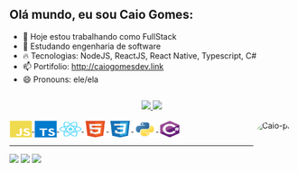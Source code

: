 ## Olá mundo, eu sou Caio Gomes:
- 🔭 Hoje estou trabalhando como FullStack
- 🌱 Estudando engenharia de software
- 🔥 Tecnologias: NodeJS, ReactJS, React Native, Typescript, C#
- 📫 Portifolio: http://caiogomesdev.link
- 😄 Pronouns: ele/ela

##

<div align="center">
  <a href="https://github.com/caiogomesdev">
  <img height="180em" src="https://github-readme-stats.vercel.app/api?username=caiogomesdev&show_icons=true&theme=dracula&include_all_commits=true&count_private=true"/>
  <img height="180em" src="https://github-readme-stats.vercel.app/api/top-langs/?username=caiogomesdev&layout=compact&langs_count=7&theme=dracula"/>
</div>
  
<div style="display: inline_block"><br>
  <img align="center" alt="Caio-Js" height="30" width="40" src="https://raw.githubusercontent.com/devicons/devicon/master/icons/javascript/javascript-plain.svg">
  <img align="center" alt="Caio-Ts" height="30" width="40" src="https://raw.githubusercontent.com/devicons/devicon/master/icons/typescript/typescript-plain.svg">
  <img align="center" alt="Caio-React" height="30" width="40" src="https://raw.githubusercontent.com/devicons/devicon/master/icons/react/react-original.svg">
  <img align="center" alt="Caio-HTML" height="30" width="40" src="https://raw.githubusercontent.com/devicons/devicon/master/icons/html5/html5-original.svg">
  <img align="center" alt="Caio-CSS" height="30" width="40" src="https://raw.githubusercontent.com/devicons/devicon/master/icons/css3/css3-original.svg">
  <img align="center" alt="Caio-Python" height="30" width="40" src="https://raw.githubusercontent.com/devicons/devicon/master/icons/python/python-original.svg">
  <img align="center" alt="Caio-Csharp" height="30" width="40" src="https://raw.githubusercontent.com/devicons/devicon/master/icons/csharp/csharp-original.svg">
  
  <img align="right" alt="Caio-pic" height="150" style="border-radius:50px;" src="https://caiogomesdev.link/static/media/PERFIL3.bd49ac9de62c09b15e27.jpg">
</div>
  
---
  
<div> 

  <a href="https://www.instagram.com/maisumprogrogramador/" target="_blank"><img src="https://img.shields.io/badge/-Instagram-%23E4405F?style=for-the-badge&logo=instagram&logoColor=white" target="_blank"></a>
<a href = "mailto:caiogomesdev64@gmail.com"><img src="https://img.shields.io/badge/-Gmail-%23333?style=for-the-badge&logo=gmail&logoColor=white" target="_blank"></a>
<a href="https://www.linkedin.com/in/caiogomesdev" target="_blank"><img src="https://img.shields.io/badge/-LinkedIn-%230077B5?style=for-the-badge&logo=linkedin&logoColor=white" target="_blank"></a> 
 
  
 
</div>
